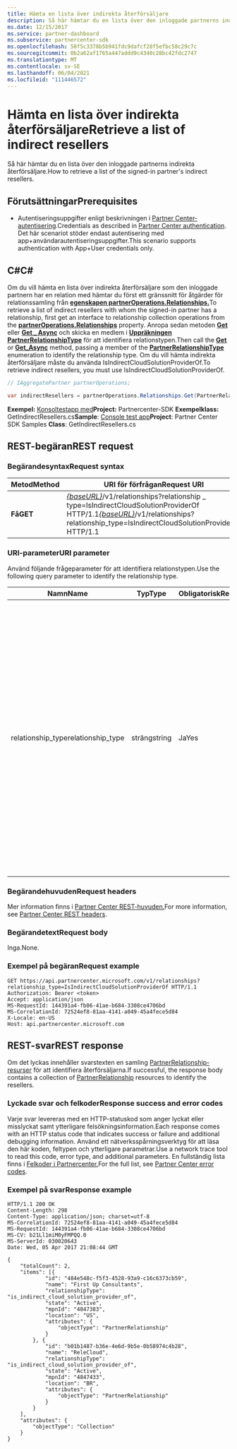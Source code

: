 ```yaml
---
title: Hämta en lista över indirekta återförsäljare
description: Så här hämtar du en lista över den inloggade partnerns indirekta återförsäljare.
ms.date: 12/15/2017
ms.service: partner-dashboard
ms.subservice: partnercenter-sdk
ms.openlocfilehash: 58f5c3378b5b941fdc9dafcf28f5efbc58c29c7c
ms.sourcegitcommit: 0b2a62af1765a447addd9c4340c28bc42fdc2747
ms.translationtype: MT
ms.contentlocale: sv-SE
ms.lasthandoff: 06/04/2021
ms.locfileid: "111446572"
---
```

# <a name="retrieve-a-list-of-indirect-resellers"></a><span data-ttu-id="a3b9c-103">Hämta en lista över indirekta återförsäljare</span><span class="sxs-lookup"><span data-stu-id="a3b9c-103">Retrieve a list of indirect resellers</span></span>

<span data-ttu-id="a3b9c-104">Så här hämtar du en lista över den inloggade partnerns indirekta återförsäljare.</span><span class="sxs-lookup"><span data-stu-id="a3b9c-104">How to retrieve a list of the signed-in partner's indirect resellers.</span></span>

## <a name="prerequisites"></a><span data-ttu-id="a3b9c-105">Förutsättningar</span><span class="sxs-lookup"><span data-stu-id="a3b9c-105">Prerequisites</span></span>

- <span data-ttu-id="a3b9c-106">Autentiseringsuppgifter enligt beskrivningen i [Partner Center-autentisering](partner-center-authentication.md).</span><span class="sxs-lookup"><span data-stu-id="a3b9c-106">Credentials as described in [Partner Center authentication](partner-center-authentication.md).</span></span> <span data-ttu-id="a3b9c-107">Det här scenariot stöder endast autentisering med app+användarautentiseringsuppgifter.</span><span class="sxs-lookup"><span data-stu-id="a3b9c-107">This scenario supports authentication with App+User credentials only.</span></span>

## <a name="c"></a><span data-ttu-id="a3b9c-108">C\#</span><span class="sxs-lookup"><span data-stu-id="a3b9c-108">C\#</span></span>

<span data-ttu-id="a3b9c-109">Om du vill hämta en lista över indirekta återförsäljare som den inloggade partnern har en relation med hämtar du först ett gränssnitt för åtgärder för relationssamling från [**egenskapen partnerOperations.Relationships.**](/dotnet/api/microsoft.store.partnercenter.ipartner.relationships)</span><span class="sxs-lookup"><span data-stu-id="a3b9c-109">To retrieve a list of indirect resellers with whom the signed-in partner has a relationship, first get an interface to relationship collection operations from the [**partnerOperations.Relationships**](/dotnet/api/microsoft.store.partnercenter.ipartner.relationships) property.</span></span> <span data-ttu-id="a3b9c-110">Anropa sedan metoden [**Get**](/dotnet/api/microsoft.store.partnercenter.relationships.irelationshipcollection.get) eller [**Get \_ Async**](/dotnet/api/microsoft.store.partnercenter.relationships.irelationshipcollection.getasync) och skicka en medlem i [**Uppräkningen PartnerRelationshipType**](/dotnet/api/microsoft.store.partnercenter.models.relationships.partnerrelationshiptype) för att identifiera relationstypen.</span><span class="sxs-lookup"><span data-stu-id="a3b9c-110">Then call the [**Get**](/dotnet/api/microsoft.store.partnercenter.relationships.irelationshipcollection.get) or [**Get\_Async**](/dotnet/api/microsoft.store.partnercenter.relationships.irelationshipcollection.getasync) method, passing a member of the [**PartnerRelationshipType**](/dotnet/api/microsoft.store.partnercenter.models.relationships.partnerrelationshiptype) enumeration to identify the relationship type.</span></span> <span data-ttu-id="a3b9c-111">Om du vill hämta indirekta återförsäljare måste du använda IsIndirectCloudSolutionProviderOf.</span><span class="sxs-lookup"><span data-stu-id="a3b9c-111">To retrieve indirect resellers, you must use IsIndirectCloudSolutionProviderOf.</span></span>

``` csharp
// IAggregatePartner partnerOperations;

var indirectResellers = partnerOperations.Relationships.Get(PartnerRelationshipType.IsIndirectCloudSolutionProviderOf);
```

<span data-ttu-id="a3b9c-112">**Exempel:** [Konsoltestapp med](console-test-app.md)**Project:** Partnercenter-SDK **Exempelklass:** GetIndirectResellers.cs</span><span class="sxs-lookup"><span data-stu-id="a3b9c-112">**Sample**: [Console test app](console-test-app.md)**Project**: Partner Center SDK Samples **Class**: GetIndirectResellers.cs</span></span>

## <a name="rest-request"></a><span data-ttu-id="a3b9c-113">REST-begäran</span><span class="sxs-lookup"><span data-stu-id="a3b9c-113">REST request</span></span>

### <a name="request-syntax"></a><span data-ttu-id="a3b9c-114">Begärandesyntax</span><span class="sxs-lookup"><span data-stu-id="a3b9c-114">Request syntax</span></span>

| <span data-ttu-id="a3b9c-115">Metod</span><span class="sxs-lookup"><span data-stu-id="a3b9c-115">Method</span></span>  | <span data-ttu-id="a3b9c-116">URI för förfrågan</span><span class="sxs-lookup"><span data-stu-id="a3b9c-116">Request URI</span></span>                                                                                                                |
|---------|----------------------------------------------------------------------------------------------------------------------------|
| <span data-ttu-id="a3b9c-117">**Få**</span><span class="sxs-lookup"><span data-stu-id="a3b9c-117">**GET**</span></span> | <span data-ttu-id="a3b9c-118">[*{baseURL}*](partner-center-rest-urls.md)/v1/relationships?relationship \_ type=IsIndirectCloudSolutionProviderOf HTTP/1.1</span><span class="sxs-lookup"><span data-stu-id="a3b9c-118">[*{baseURL}*](partner-center-rest-urls.md)/v1/relationships?relationship\_type=IsIndirectCloudSolutionProviderOf HTTP/1.1</span></span> |

### <a name="uri-parameter"></a><span data-ttu-id="a3b9c-119">URI-parameter</span><span class="sxs-lookup"><span data-stu-id="a3b9c-119">URI parameter</span></span>

<span data-ttu-id="a3b9c-120">Använd följande frågeparameter för att identifiera relationstypen.</span><span class="sxs-lookup"><span data-stu-id="a3b9c-120">Use the following query parameter to identify the relationship type.</span></span>

| <span data-ttu-id="a3b9c-121">Namn</span><span class="sxs-lookup"><span data-stu-id="a3b9c-121">Name</span></span>               | <span data-ttu-id="a3b9c-122">Typ</span><span class="sxs-lookup"><span data-stu-id="a3b9c-122">Type</span></span>    | <span data-ttu-id="a3b9c-123">Obligatorisk</span><span class="sxs-lookup"><span data-stu-id="a3b9c-123">Required</span></span>  | <span data-ttu-id="a3b9c-124">Beskrivning</span><span class="sxs-lookup"><span data-stu-id="a3b9c-124">Description</span></span>                         |
|--------------------|---------|-----------|-------------------------------------|
| <span data-ttu-id="a3b9c-125">relationship_type</span><span class="sxs-lookup"><span data-stu-id="a3b9c-125">relationship_type</span></span>  | <span data-ttu-id="a3b9c-126">sträng</span><span class="sxs-lookup"><span data-stu-id="a3b9c-126">string</span></span>  | <span data-ttu-id="a3b9c-127">Ja</span><span class="sxs-lookup"><span data-stu-id="a3b9c-127">Yes</span></span>       | <span data-ttu-id="a3b9c-128">Värdet är strängrepresentationen av ett av medlemsnamnen som finns i [PartnerRelationshipType](/dotnet/api/microsoft.store.partnercenter.models.relationships.partnerrelationshiptype).</span><span class="sxs-lookup"><span data-stu-id="a3b9c-128">The value is the string representation of one of the member names found in [PartnerRelationshipType](/dotnet/api/microsoft.store.partnercenter.models.relationships.partnerrelationshiptype).</span></span><br/><br/> <span data-ttu-id="a3b9c-129">Om partnern är inloggad som leverantör och du vill hämta en lista över de indirekta återförsäljare som de har upprättat en relation med använder du IsIndirectCloudSolutionProviderOf.</span><span class="sxs-lookup"><span data-stu-id="a3b9c-129">If the partner is signed in as a provider and you want to get a list of the indirect resellers with whom they have established a relationship, use IsIndirectCloudSolutionProviderOf.</span></span><br/><br/> <span data-ttu-id="a3b9c-130">Om partnern är inloggad som återförsäljare och du vill hämta en lista över de indirekta leverantörer som de har upprättat en relation med använder du IsIndirectResellerOf.</span><span class="sxs-lookup"><span data-stu-id="a3b9c-130">If the partner is signed in as a reseller and you want to get a list of the indirect providers with whom they have established a relationship, use IsIndirectResellerOf.</span></span>    |

### <a name="request-headers"></a><span data-ttu-id="a3b9c-131">Begärandehuvuden</span><span class="sxs-lookup"><span data-stu-id="a3b9c-131">Request headers</span></span>

<span data-ttu-id="a3b9c-132">Mer information finns i [Partner Center REST-huvuden.](headers.md)</span><span class="sxs-lookup"><span data-stu-id="a3b9c-132">For more information, see [Partner Center REST headers](headers.md).</span></span>

### <a name="request-body"></a><span data-ttu-id="a3b9c-133">Begärandetext</span><span class="sxs-lookup"><span data-stu-id="a3b9c-133">Request body</span></span>

<span data-ttu-id="a3b9c-134">Inga.</span><span class="sxs-lookup"><span data-stu-id="a3b9c-134">None.</span></span>

### <a name="request-example"></a><span data-ttu-id="a3b9c-135">Exempel på begäran</span><span class="sxs-lookup"><span data-stu-id="a3b9c-135">Request example</span></span>

```http
GET https://api.partnercenter.microsoft.com/v1/relationships?relationship_type=IsIndirectCloudSolutionProviderOf HTTP/1.1
Authorization: Bearer <token>
Accept: application/json
MS-RequestId: 144391a4-fb06-41ae-b684-3308ce4706bd
MS-CorrelationId: 72524ef8-81aa-4141-a049-45a4fece5d84
X-Locale: en-US
Host: api.partnercenter.microsoft.com
```

## <a name="rest-response"></a><span data-ttu-id="a3b9c-136">REST-svar</span><span class="sxs-lookup"><span data-stu-id="a3b9c-136">REST response</span></span>

<span data-ttu-id="a3b9c-137">Om det lyckas innehåller svarstexten en samling [PartnerRelationship-resurser](relationships-resources.md) för att identifiera återförsäljarna.</span><span class="sxs-lookup"><span data-stu-id="a3b9c-137">If successful, the response body contains a collection of [PartnerRelationship](relationships-resources.md) resources to identify the resellers.</span></span>

### <a name="response-success-and-error-codes"></a><span data-ttu-id="a3b9c-138">Lyckade svar och felkoder</span><span class="sxs-lookup"><span data-stu-id="a3b9c-138">Response success and error codes</span></span>

<span data-ttu-id="a3b9c-139">Varje svar levereras med en HTTP-statuskod som anger lyckat eller misslyckat samt ytterligare felsökningsinformation.</span><span class="sxs-lookup"><span data-stu-id="a3b9c-139">Each response comes with an HTTP status code that indicates success or failure and additional debugging information.</span></span> <span data-ttu-id="a3b9c-140">Använd ett nätverksspårningsverktyg för att läsa den här koden, feltypen och ytterligare parametrar.</span><span class="sxs-lookup"><span data-stu-id="a3b9c-140">Use a network trace tool to read this code, error type, and additional parameters.</span></span> <span data-ttu-id="a3b9c-141">En fullständig lista finns i [Felkoder i Partnercenter.](error-codes.md)</span><span class="sxs-lookup"><span data-stu-id="a3b9c-141">For the full list, see [Partner Center error codes](error-codes.md).</span></span>

### <a name="response-example"></a><span data-ttu-id="a3b9c-142">Exempel på svar</span><span class="sxs-lookup"><span data-stu-id="a3b9c-142">Response example</span></span>

```http
HTTP/1.1 200 OK
Content-Length: 298
Content-Type: application/json; charset=utf-8
MS-CorrelationId: 72524ef8-81aa-4141-a049-45a4fece5d84
MS-RequestId: 144391a4-fb06-41ae-b684-3308ce4706bd
MS-CV: b21Ll1miM0yFMPQQ.0
MS-ServerId: 030020643
Date: Wed, 05 Apr 2017 21:08:44 GMT

{
    "totalCount": 2,
    "items": [{
            "id": "484e548c-f5f3-4528-93a9-c16c6373cb59",
            "name": "First Up Consultants",
            "relationshipType": "is_indirect_cloud_solution_provider_of",
            "state": "Active",
            "mpnId": "4847383",
            "location": "US",
            "attributes": {
                "objectType": "PartnerRelationship"
            }
        }, {
            "id": "b01b1487-b36e-4e6d-9b5e-0b58974c4b28",
            "name": "ReleCloud",
            "relationshipType": "is_indirect_cloud_solution_provider_of",
            "state": "Active",
            "mpnId": "4847433",
            "location": "BR",
            "attributes": {
                "objectType": "PartnerRelationship"
            }
        }
    ],
    "attributes": {
        "objectType": "Collection"
    }
}
```